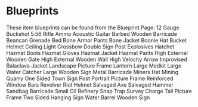 # Blueprints

These item blueprints can be found from the Blueprint Page:
12 Gauge Buckshot
5.56 Rifle Ammo
Acoustic Guitar
Barbed Wooden Barricade
Beancan Grenade
Bed
Bone Armor Pants
Bone Jacket
Boonie Hat
Bucket Helmet
Ceiling Light
Crossbow
Double Sign Post
Explosives
Hatchet
Hazmat Boots
Hazmat Gloves
Hazmat Jacket
Hazmat Pants
High External Wooden Gate
High External Wooden Wall
High Velocity Arrow
Improvised Balaclava
Jacket
Landscape Picture Frame
Lantern
Large Medkit
Large Water Catcher
Large Wooden Sign
Metal Barricade
Miners Hat
Mining Quarry
One Sided Town Sign Post
Portrait Picture Frame
Reinforced Window Bars
Revolver
Riot Helmet
Salvaged Axe
Salvaged Hammer
Sandbag Barricade
Small Oil Refinery
Snap Trap
Survey Charge
Tall Picture Frame
Two Sided Hanging Sign
Water Barrel
Wooden Sign
